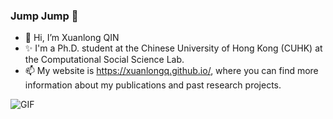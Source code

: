 ### Jump Jump 👋

<!--
**XuanlongQ/xuanlongQ** is a ✨ _special_ ✨ repository because its `README.md` (this file) appears on your GitHub profile.

Here are some ideas to get you started:

- 🔭 I’m currently working on ...
- 🌱 I’m currently learning ...
- 👯 I’m looking to collaborate on ...
- 🤔 I’m looking for help with ...
- 💬 Ask me about ...
- 📫 How to reach me: ...
- 😄 Pronouns: ...
- ⚡ Fun fact: ...
-->


- 👋 Hi, I’m Xuanlong QIN 
- ✨ I'm a Ph.D. student at the Chinese University of Hong Kong (CUHK) at the Computational Social Science Lab.
- 📫 My website is https://xuanlongq.github.io/, where you can find more information about my publications and past research projects.

</p>
  <img alt="GIF" src="https://github.com/vimalverma558/vimalverma558/blob/v2/img/dino.gif" />
</p>
